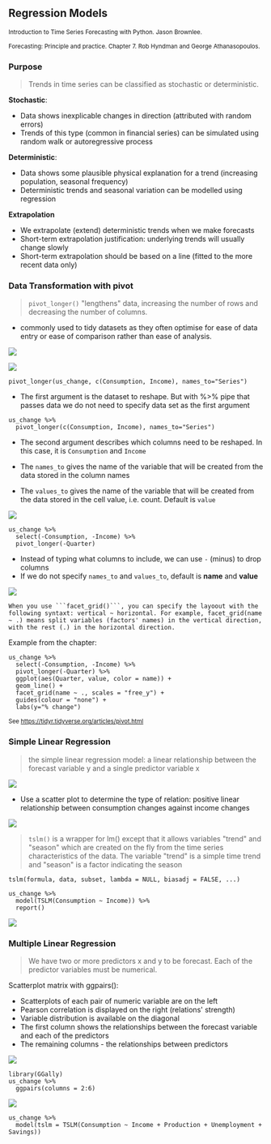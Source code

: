 ## Regression Models

<small>Introduction to Time Series Forecasting with Python. Jason Brownlee.</small>

<small>Forecasting: Principle and practice. Chapter 7. Rob Hyndman and George Athanasopoulos. </small>

### Purpose

> Trends in time series can be classified as stochastic or deterministic.

**Stochastic**:
- Data shows inexplicable changes in direction (attributed with random errors)
- Trends of this type (common in financial series) can be simulated  using random walk or autoregressive process

**Deterministic**:
- Data shows some plausible physical explanation for a trend (increasing population, seasonal frequency)
- Deterministic trends and seasonal variation can be modelled using regression

**Extrapolation**

- We extrapolate (extend) deterministic trends when we make forecasts
- Short-term extrapolation justification: underlying trends will usually change slowly
- Short-term extrapolation should be based on a line (fitted to the more recent data only)

### Data Transformation with pivot

> ```pivot_longer()``` "lengthens" data, increasing the number of rows and decreasing the number of columns. 

-  commonly used to tidy datasets as they often optimise for ease of data entry or ease of comparison rather than ease of analysis.

![](_static/reg2.png)


![](_static/reg4.png)

```
pivot_longer(us_change, c(Consumption, Income), names_to="Series")
```

- The first argument is the dataset to reshape. But with %>% pipe that passes data we do not need to specify data set as the first argument
```
us_change %>%
  pivot_longer(c(Consumption, Income), names_to="Series")
```

- The second argument describes which columns need to be reshaped. In this case, it is ```Consumption``` and ```Income```

- The ```names_to``` gives the name of the variable that will be created from the data stored in the column names

- The ```values_to``` gives the name of the variable that will be created from the data stored in the cell value, i.e. count. Default is ```value```

![](_static/reg3.png)

```
us_change %>%
  select(-Consumption, -Income) %>%
  pivot_longer(-Quarter)
```
- Instead of typing what columns to include, we can use ```-``` (minus) to drop columns
- If we do not specify ```names_to``` and ```values_to```, default is **name** and **value**

![](_static/reg8.png)

```{note}
When you use ```facet_grid()```, you can specify the layoout with the following syntaxt: vertical ~ horizontal. For example, facet_grid(name ~ .) means split variables (factors' names) in the vertical direction, with the rest (.) in the horizontal direction.
```
Example from the chapter:
```{r}
us_change %>%
  select(-Consumption, -Income) %>%
  pivot_longer(-Quarter) %>%
  ggplot(aes(Quarter, value, color = name)) +
  geom_line() +
  facet_grid(name ~ ., scales = "free_y") +
  guides(colour = "none") +
  labs(y="% change")
```

<small>See https://tidyr.tidyverse.org/articles/pivot.html</small>



### Simple Linear Regression

> the simple linear regression model: a linear relationship between the forecast variable  y and a single predictor variable x

![](_static/reg1.png)

- Use a scatter plot to determine the type of relation: positive linear relationship between consumption changes against income changes

![](_static/reg5.png)

> ```tslm()``` is a wrapper for lm() except that it allows variables "trend" and "season" which are created on the fly from the time series characteristics of the data. The variable "trend" is a simple time trend and "season" is a factor indicating the season

```
tslm(formula, data, subset, lambda = NULL, biasadj = FALSE, ...)

us_change %>%
  model(TSLM(Consumption ~ Income)) %>%
  report()
```
![](_static/reg7.png)


### Multiple Linear Regression

> We have two or more predictors x and  y to be forecast. Each of the predictor variables must be numerical.

Scatterplot matrix with ggpairs():
  - Scatterplots of each pair of numeric variable are on the left 
  - Pearson correlation is displayed on the right (relations' strength)
  - Variable distribution is available on the diagonal
  - The first column shows the relationships between the forecast variable and each of the predictors
  - The remaining columns - the relationships between predictors

![](_static/reg7.png)

```
library(GGally)
us_change %>%
  ggpairs(columns = 2:6)
```

![](_static/reg7.png)

```
us_change %>%
  model(tslm = TSLM(Consumption ~ Income + Production + Unemployment + Savings))
```

